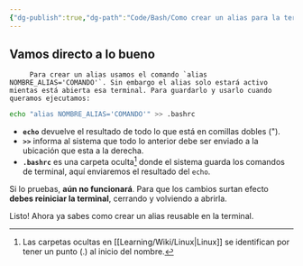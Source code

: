 ```yaml
---
{"dg-publish":true,"dg-path":"Code/Bash/Como crear un alias para la terminal en Linux.md","permalink":"/code/bash/como-crear-un-alias-para-la-terminal-en-linux/","tags":["linux","terminal","bash"],"created":"2024-01-27T22:11","updated":"2024-04-13T22:35"}
---
```


## Vamos directo a lo bueno
         Para crear un alias usamos el comando `alias NOMBRE_ALIAS='COMANDO'`. Sin embargo el alias solo estará activo mientas está abierta esa terminal. Para guardarlo y usarlo cuando queramos ejecutamos:

```bash
echo "alias NOMBRE_ALIAS='COMANDO'" >> .bashrc
```
- **`echo`** devuelve el resultado de todo lo que está en comillas dobles (").
- **`>>`** informa al sistema que todo lo anterior debe ser enviado a la ubicación que esta a la derecha.
- **`.bashrc`** es una carpeta oculta[^1] donde el sistema guarda los comandos de terminal, aquí enviaremos el resultado del `echo`.

Si lo pruebas, **aún no funcionará**. Para que los cambios surtan efecto **debes reiniciar la terminal**, cerrando y volviendo a abrirla.

Listo! Ahora ya sabes como crear un alias reusable en la terminal.

[^1]: Las carpetas ocultas en [[Learning/Wiki/Linux\|Linux]] se identifican por tener un punto (.) al inicio del nombre.